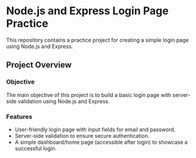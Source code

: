 # Node.js and Express Login Page Practice

This repository contains a practice project for creating a simple login page using Node.js and Express.

## Project Overview

### Objective

The main objective of this project is to build a basic login page with server-side validation using Node.js and Express.

### Features

- User-friendly login page with input fields for email and password.
- Server-side validation to ensure secure authentication.
- A simple dashboard/home page (accessible after login) to showcase a successful login.

